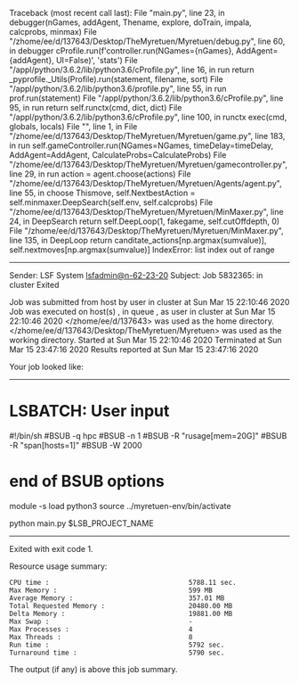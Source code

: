 Traceback (most recent call last):
  File "main.py", line 23, in <module>
    debugger(nGames, addAgent, Thename, explore, doTrain, impala, calcprobs, minmax)
  File "/zhome/ee/d/137643/Desktop/TheMyretuen/Myretuen/debug.py", line 60, in debugger
    cProfile.run(f'controller.run(NGames={nGames}, AddAgent={addAgent}, UI=False)', 'stats')
  File "/appl/python/3.6.2/lib/python3.6/cProfile.py", line 16, in run
    return _pyprofile._Utils(Profile).run(statement, filename, sort)
  File "/appl/python/3.6.2/lib/python3.6/profile.py", line 55, in run
    prof.run(statement)
  File "/appl/python/3.6.2/lib/python3.6/cProfile.py", line 95, in run
    return self.runctx(cmd, dict, dict)
  File "/appl/python/3.6.2/lib/python3.6/cProfile.py", line 100, in runctx
    exec(cmd, globals, locals)
  File "<string>", line 1, in <module>
  File "/zhome/ee/d/137643/Desktop/TheMyretuen/Myretuen/game.py", line 183, in run
    self.gameController.run(NGames=NGames, timeDelay=timeDelay, AddAgent=AddAgent, CalculateProbs=CalculateProbs)
  File "/zhome/ee/d/137643/Desktop/TheMyretuen/Myretuen/gamecontroller.py", line 29, in run
    action = agent.choose(actions)
  File "/zhome/ee/d/137643/Desktop/TheMyretuen/Myretuen/Agents/agent.py", line 55, in choose
    Thismove, self.NextbestAction = self.minmaxer.DeepSearch(self.env, self.calcprobs)
  File "/zhome/ee/d/137643/Desktop/TheMyretuen/Myretuen/MinMaxer.py", line 24, in DeepSearch
    return self.DeepLoop(1, fakegame, self.cutOffdepth, 0)
  File "/zhome/ee/d/137643/Desktop/TheMyretuen/Myretuen/MinMaxer.py", line 135, in DeepLoop
    return canditate_actions[np.argmax(sumvalue)], self.nextmoves[np.argmax(sumvalue)]
IndexError: list index out of range

------------------------------------------------------------
Sender: LSF System <lsfadmin@n-62-23-20>
Subject: Job 5832365: <NNAgent3MinMax-3-1> in cluster <dcc> Exited

Job <NNAgent3MinMax-3-1> was submitted from host <n-62-27-18> by user <s183905> in cluster <dcc> at Sun Mar 15 22:10:46 2020
Job was executed on host(s) <n-62-23-20>, in queue <hpc>, as user <s183905> in cluster <dcc> at Sun Mar 15 22:10:46 2020
</zhome/ee/d/137643> was used as the home directory.
</zhome/ee/d/137643/Desktop/TheMyretuen/Myretuen> was used as the working directory.
Started at Sun Mar 15 22:10:46 2020
Terminated at Sun Mar 15 23:47:16 2020
Results reported at Sun Mar 15 23:47:16 2020

Your job looked like:

------------------------------------------------------------
# LSBATCH: User input
#!/bin/sh
#BSUB -q hpc
#BSUB -n 1
#BSUB -R "rusage[mem=20G]"
#BSUB -R "span[hosts=1]"
#BSUB -W 2000
# end of BSUB options

module -s load python3
source ../myretuen-env/bin/activate

python main.py $LSB_PROJECT_NAME


------------------------------------------------------------

Exited with exit code 1.

Resource usage summary:

    CPU time :                                   5788.11 sec.
    Max Memory :                                 599 MB
    Average Memory :                             357.01 MB
    Total Requested Memory :                     20480.00 MB
    Delta Memory :                               19881.00 MB
    Max Swap :                                   -
    Max Processes :                              4
    Max Threads :                                8
    Run time :                                   5792 sec.
    Turnaround time :                            5790 sec.

The output (if any) is above this job summary.

